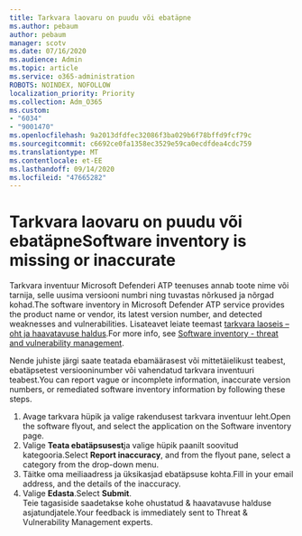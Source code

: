 ```yaml
---
title: Tarkvara laovaru on puudu või ebatäpne
ms.author: pebaum
author: pebaum
manager: scotv
ms.date: 07/16/2020
ms.audience: Admin
ms.topic: article
ms.service: o365-administration
ROBOTS: NOINDEX, NOFOLLOW
localization_priority: Priority
ms.collection: Adm_O365
ms.custom:
- "6034"
- "9001470"
ms.openlocfilehash: 9a2013dfdfec32086f3ba029b6f78bffd9fcf79c
ms.sourcegitcommit: c6692ce0fa1358ec3529e59ca0ecdfdea4cdc759
ms.translationtype: MT
ms.contentlocale: et-EE
ms.lasthandoff: 09/14/2020
ms.locfileid: "47665282"
---
```

# <a name="software-inventory-is-missing-or-inaccurate"></a><span data-ttu-id="22095-102">Tarkvara laovaru on puudu või ebatäpne</span><span class="sxs-lookup"><span data-stu-id="22095-102">Software inventory is missing or inaccurate</span></span>

<span data-ttu-id="22095-103">Tarkvara inventuur Microsoft Defenderi ATP teenuses annab toote nime või tarnija, selle uusima versiooni numbri ning tuvastas nõrkused ja nõrgad kohad.</span><span class="sxs-lookup"><span data-stu-id="22095-103">The software inventory in Microsoft Defender ATP service provides the product name or vendor, its latest version number, and detected weaknesses and vulnerabilities.</span></span> <span data-ttu-id="22095-104">Lisateavet leiate teemast [tarkvara laoseis – oht ja haavatavuse haldus](https://docs.microsoft.com/windows/security/threat-protection/microsoft-defender-atp/tvm-software-inventory).</span><span class="sxs-lookup"><span data-stu-id="22095-104">For more info, see [Software inventory - threat and vulnerability management](https://docs.microsoft.com/windows/security/threat-protection/microsoft-defender-atp/tvm-software-inventory).</span></span>

<span data-ttu-id="22095-105">Nende juhiste järgi saate teatada ebamäärasest või mittetäielikust teabest, ebatäpsetest versiooninumber või vahendatud tarkvara inventuuri teabest.</span><span class="sxs-lookup"><span data-stu-id="22095-105">You can report vague or incomplete information, inaccurate version numbers, or remediated software inventory information by following these steps.</span></span>  

1. <span data-ttu-id="22095-106">Avage tarkvara hüpik ja valige rakendusest tarkvara inventuur leht.</span><span class="sxs-lookup"><span data-stu-id="22095-106">Open the software flyout, and select the application on the Software inventory page.</span></span>
2. <span data-ttu-id="22095-107">Valige **Teata ebatäpsusest**ja valige hüpik paanilt soovitud kategooria.</span><span class="sxs-lookup"><span data-stu-id="22095-107">Select **Report inaccuracy**, and from the flyout pane, select a category from the drop-down menu.</span></span>
3. <span data-ttu-id="22095-108">Täitke oma meiliaadress ja üksikasjad ebatäpsuse kohta.</span><span class="sxs-lookup"><span data-stu-id="22095-108">Fill in your email address, and the details of the inaccuracy.</span></span>
4. <span data-ttu-id="22095-109">Valige **Edasta**.</span><span class="sxs-lookup"><span data-stu-id="22095-109">Select **Submit**.</span></span></br>
    <span data-ttu-id="22095-110">Teie tagasiside saadetakse kohe ohustatud & haavatavuse halduse asjatundjatele.</span><span class="sxs-lookup"><span data-stu-id="22095-110">Your feedback is immediately sent to Threat & Vulnerability Management experts.</span></span>